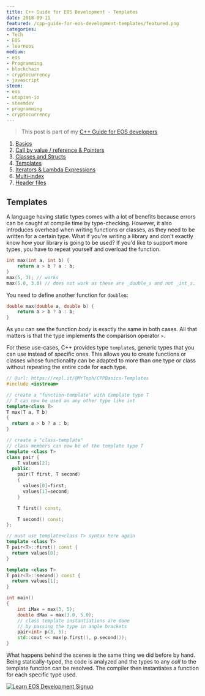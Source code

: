 ```yaml
---
title: C++ Guide for EOS Development - Templates
date: 2018-09-11
featured: /cpp-guide-for-eos-development-templates/featured.png
categories:
- Tech
- EOS
- learneos
medium:
- eos
- Programming
- blockchain
- cryptocurrency
- javascript
steem:
- eos
- utopian-io
- steemdev
- programming
- cryptocurrency
---
```


> This post is part of my [C++ Guide for EOS developers](/categories/learneos)

1. [Basics](/cpp-guide-for-eos-development-basics/)
1. [Call by value / reference & Pointers](/cpp-guide-for-eos-development-call-by-value-reference/)
1. [Classes and Structs](/cpp-guide-for-eos-development-classes-and-structs/)
1. [Templates](/cpp-guide-for-eos-development-templates)
1. [Iterators & Lambda Expressions](/cpp-guide-for-eos-development-iterators-lambda-expressions)
1. [Multi-index](/cpp-guide-for-eos-development-multi-index)
1. [Header files](/cpp-guide-for-eos-development-header-files)

## Templates

A language having static types comes with a lot of benefits because errors can be caught at compile time by type-checking.
However, it also introduces overhead when writing functions or classes, as they need to be written for a certain type.
What if you're writing a library and don't exactly know how your library is going to be used?
If you'd like to support more types, you have to repeat yourself and overload the function.

```cpp
int max(int a, int b) {
    return a > b ? a : b;
}
max(5, 3); // works
max(5.0, 3.0) // does not work as these are _double_s and not _int_s.
```

You need to define another function for `double`s:

```cpp
double max(double a, double b) {
    return a > b ? a : b;
}
```

As you can see the function _body_ is exactly the same in both cases. All that matters is that the type implements the comparison operator `>`.

For these use-cases, C++ provides type `template`s, generic types that you can use instead of specific ones.
This allows you to create functions or classes whose functionality can be adapted to more than one type or class without repeating the entire code for each type.

```cpp
// @url: https://repl.it/@MrToph/CPPBasics-Templates
#include <iostream>

// create a "function-template" with template type T
// T can now be used as any other type like int
template<class T>
T max(T a, T b)
{
  return a > b ? a : b;
}

// create a "class-template"
// class members can now be of the template type T
template <class T>
class pair {
    T values[2];
  public:
    pair(T first, T second)
    {
      values[0]=first;
      values[1]=second;
    }

    T first() const;

    T second() const;
};

// must use template<class T> syntax here again
template <class T>
T pair<T>::first() const {
  return values[0];
}

template <class T>
T pair<T>::second() const {
  return values[1];
}

int main()
{
    int iMax = max(3, 5);
    double dMax = max(3.0, 5.0);
    // class template instantiations are done
    // by passing the type in angle brackets
    pair<int> p(3, 5);
    std::cout << max(p.first(), p.second());
}

```

What happens behind the scenes is the same thing we did before by hand.
Being statically-typed, the code is analyzed and the types to any _call_ to the template function can be resolved.
The compiler then instantiates a function for each specific type used.

[![Learn EOS Development Signup](https://cmichel.io/images/learneos_subscribe.png)](https://learneos.one#modal)
